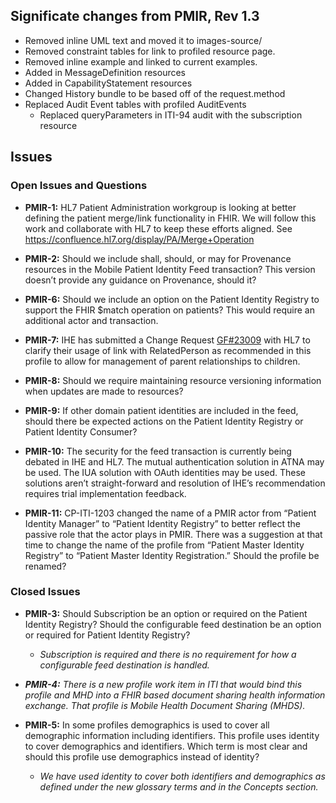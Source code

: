 ## Significate changes from PMIR, Rev 1.3

- Removed inline UML text and moved it to images-source/
- Removed constraint tables for link to profiled resource page.
- Removed inline example and linked to current examples.
- Added in MessageDefinition resources
- Added in CapabilityStatement resources
- Changed History bundle to be based off of the request.method
- Replaced Audit Event tables with profiled AuditEvents
  - Replaced queryParameters in ITI-94 audit with the subscription resource

## Issues

### Open Issues and Questions

- **PMIR-1:** HL7 Patient Administration workgroup is looking at better
defining the patient merge/link functionality in FHIR. We will follow
this work and collaborate with HL7 to keep these efforts aligned. See
<https://confluence.hl7.org/display/PA/Merge+Operation>

- **PMIR-2:** Should we include shall, should, or may for Provenance
resources in the Mobile Patient Identity Feed transaction? This version
doesn’t provide any guidance on Provenance, should it?

- **PMIR-6:** Should we include an option on the Patient Identity Registry
to support the FHIR $match operation on patients? This would require an
additional actor and transaction.

- **PMIR-7:** IHE has submitted a Change Request
[GF\#23009](https://gforge.hl7.org/gf/project/fhir/tracker/?action=TrackerItemEdit&tracker_item_id=23009)
with HL7 to clarify their usage of link with RelatedPerson as
recommended in this profile to allow for management of parent
relationships to children.

- **PMIR-8:** Should we require maintaining resource versioning
information when updates are made to resources?

- **PMIR-9:** If other domain patient identities are included in the feed,
should there be expected actions on the Patient Identity Registry or
Patient Identity Consumer?

- **PMIR-10:** The security for the feed transaction is currently being
debated in IHE and HL7. The mutual authentication solution in ATNA may
be used. The IUA solution with OAuth identities may be used. These
solutions aren’t straight-forward and resolution of IHE’s recommendation
requires trial implementation feedback.

- **PMIR-11:** CP-ITI-1203 changed the name of a PMIR actor from “Patient
Identity Manager” to “Patient Identity Registry” to better reflect the
passive role that the actor plays in PMIR. There was a suggestion at
that time to change the name of the profile from “Patient Master
Identity Registry” to “Patient Master Identity Registration.” Should the
profile be renamed?


### Closed Issues

- **PMIR-3:** Should Subscription be an option or required on the Patient
Identity Registry? Should the configurable feed destination be an option
or required for Patient Identity Registry?

  - *Subscription is required and there is no requirement for how a
configurable feed destination is handled.*

- ***PMIR-4:** There is a new profile work item in ITI that would bind
this profile and MHD into a FHIR based document sharing health
information exchange. That profile is Mobile Health Document Sharing
(MHDS).*

- **PMIR-5:** In some profiles demographics is used to cover all
demographic information including identifiers. This profile uses
identity to cover demographics and identifiers. Which term is most clear
and should this profile use demographics instead of identity?

  - *We have used identity to cover both identifiers and demographics as
defined under the new glossary terms and in the Concepts section.*
